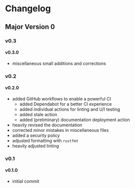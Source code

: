# Changelog

## Major Version 0

### v0.3

#### v0.3.0

- miscellaneous small additions and corrections

### v0.2

#### v0.2.0

- added GitHub workflows to enable a powerful CI
  - added Dependabot for a better CI experience
  - added individual actions for linting and U/I testing
  - added stale action
  - added (preliminary) documentation deployment action
- heavily revised the documentation
- corrected minor mistakes in miscellaneous files
- added a security policy
- adjusted formatting with `rustfmt`
- heavily adjusted linting

### v0.1

#### v0.1.0

- initial commit
